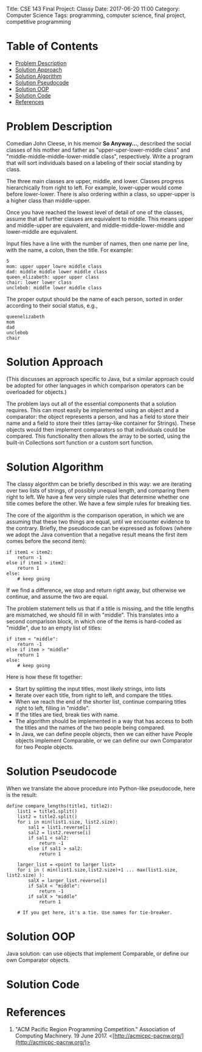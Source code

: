 Title: CSE 143 Final Project: Classy
Date: 2017-06-20 11:00
Category: Computer Science
Tags: programming, computer science, final project, competitive programming

# Table of Contents

* [Problem Description](#classy-problem)
* [Solution Approach](#classy-approach)
* [Solution Algorithm](#classy-algo)
* [Solution Pseudocode](#classy-pseudo)
* [Solution OOP](#classy-oop)
* [Solution Code](#classy-code)
* [References](#classy-refs)

<a name="classy-intro"></a>
# Problem Description

Comedian John Cleese, in his memoir __So Anyway...__, described the social classes of his
mother and father as "upper-uper-lower-middle class" and "middle-middle-middle-lower-middle class",
respectively. Write a program that will sort individuals based on a labeling of their 
social standing by class.

The three main classes are upper, middle, and lower. Classes progress hierarchically
from right to left. For example, lower-upper would come before lower-lower.
There is also ordering within a class, so upper-upper is a higher class than middle-upper.

Once you have reached the lowest level of detail of one of the classes, assume that
all further classes are equivalent to middle. This means upper and middle-upper are
equivalent, and middle-middle-lower-middle and lower-middle are equivalent.

Input files have a line with the number of names, then one name per line,
with the name, a colon, then the title. For example:

```plain
5
mom: upper upper lowre middle class
dad: middle middle lower middle class
queen_elizabeth: upper upper class
chair: lower lower class
unclebob: middle lower middle class
```

The proper output should be the name of each person,
sorted in order according to their social status, e.g.,

```plain
queenelizabeth
mom
dad
unclebob
chair
```

<a name="classy-approach"></a>
# Solution Approach

(This discusses an approach specific to Java, 
but a similar approach could be adopted for other languages
in which comparison operators can be overloaded for objects.)

The problem lays out all of the essential components that a solution requires.
This can most easily be implemented using an object and a comparator: 
the object represents a person, and has a field to store their name and a field
to store their titles (array-like container for Strings). These objects
would then implement comparators so that individuals could be compared. 
This functionality then allows the array to be sorted, using the built-in 
Collections sort function or a custom sort function.

<a name="classy-algo"></a>
# Solution Algorithm 

The classy algorithm can be briefly described in this way: we are iterating over two lists of strings,
of possibly unequal length, and comparing them right to left. We have a few very simple rules that 
determine whether one title comes before the other. We have a few simple rules for breaking ties.

The core of the algorithm is the comparison operation, in which we are assuming that these two things 
are equal, until we encounter evidence to the contrary. Briefly, the pseudocode can be expressed as follows
(where we adopt the Java convention that a negative result means the first item comes before the second item):

```
if item1 < item2:
	return -1
else if item1 > item2: 
	return 1
else:
	# keep going
```

If we find a difference, we stop and return right away, 
but otherwise we continue, and assume the two are equal.

The problem statement tells us that if a title is missing, and the title lengths are mismatched, we should 
fill in with "middle". This translates into a second comparison block, in which one of the items is 
hard-coded as "middle", due to an empty list of titles:

```
if item < "middle":
	return -1
else if item > "middle"
	return 1
else:
	# keep going
```

Here is how these fit together:
* Start by splitting the input titles, most likely strings, into lists
* Iterate over each title, from right to left, and compare the titles.
* When we reach the end of the shorter list, continue comparing titles right to left, filling in "middle".
* If the titles are tied, break ties with name.
* The algorithm should be implemented in a way that has access to both the titles and the names of the two people being compared.
* In Java, we can define people objects, then we can either have People objects implement Comparable, or we can define our own Comparator for two People objects.

<a name="classy-pseudo"></a>
# Solution Pseudocode

When we translate the above procedure into Python-like pseudocode, here is the result:

```
define compare_lengths(title1, title2):
	list1 = title1.split()
	list2 = title2.split()
	for i in min(list1.size, list2.size):
		sal1 = list1.reverse[i]
		sal2 = list2.reverse[i]
		if sal1 < sal2:
			return -1
		else if sal1 > sal2:
			return 1
	
	larger_list = <point to larger list>
	for i in ( min(list1.size,list2.size)+1 ... max(list1.size, list2.size) ):
		salX = larger_list.reverse[i]
		if SalX < "middle":
			return -1
		if salX > "middle"
			return 1
	
	# If you get here, it's a tie. Use names for tie-breaker.

```

<a name="classy-oop"></a>
# Solution OOP

Java solution: can use objects that implement Comparable, or define our own Comparator objects.

<a name="classy-code"></a>
# Solution Code

<a name="classy-refs"></a>
# References

1. "ACM Pacific Region Programming Competition." Association of Computing Machinery. 19 June 2017.
<[http://acmicpc-pacnw.org/](http://acmicpc-pacnw.org/)>




















